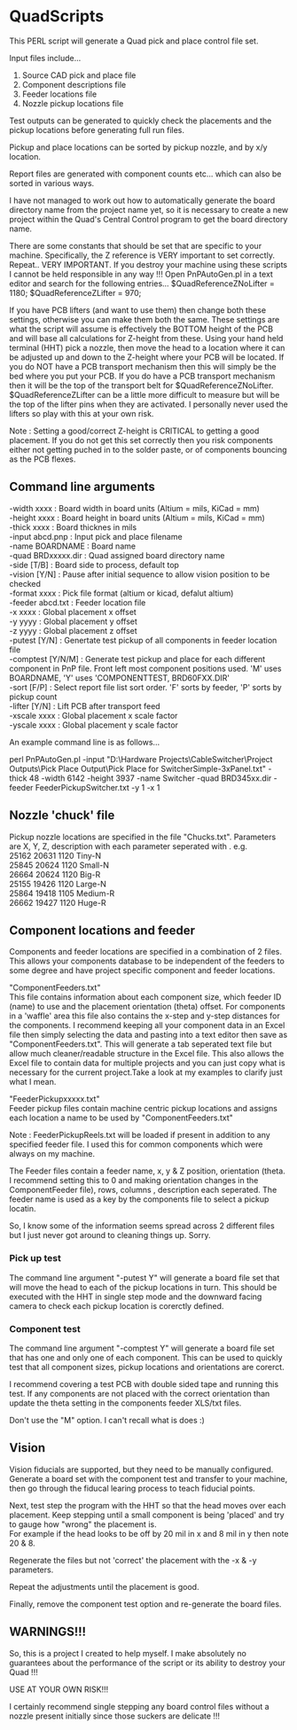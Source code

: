 # QuadScripts

This PERL script will generate a Quad pick and place control file set.

Input files include...
1) Source CAD pick and place file
2) Component descriptions file
3) Feeder locations file
4) Nozzle pickup locations file

Test outputs can be generated to quickly check the placements and the pickup locations before generating full run files.

Pickup and place locations can be sorted by pickup nozzle, and by x/y location.

Report files are generated with component counts etc... which can also be sorted in various ways.

I have not managed to work out how to automatically generate the board directory name from the project name yet, so it is necessary to create a new project within the Quad's Central Control program to get the board directory name.

There are some constants that should be set that are specific to your machine. Specifically, the Z reference is VERY important to set correctly. Repeat.. VERY IMPORTANT. If you destroy your machine using these scripts I cannot be held responsible in any way !!!
Open PnPAutoGen.pl in a text editor and search for the following entries...
$QuadReferenceZNoLifter = 1180;
$QuadReferenceZLifter = 970;

If you have PCB lifters (and want to use them) then change both these settings, otherwise you can make them both the same. 
These settings are what the script will assume is effectively the BOTTOM height of the PCB and will base all calculations for Z-height from these.
Using your hand held terminal (HHT) pick a nozzle, then move the head to a location where it can be adjusted up and down to the Z-height where your PCB will be located.
If you do NOT have a PCB transport mechanism then this will simply be the bed where you put your PCB. If you do have a PCB transport mechanism then it will be the top of the transport belt for $QuadReferenceZNoLifter. $QuadReferenceZLifter can be a little more difficult to measure but will be the top of the lifter pins when they are activated. I personally never used the lifters so play with this at your own risk.

Note : Setting a good/correct Z-height is CRITICAL to getting a good placement. If you do not get this set correctly then you risk components either not getting puched in to the solder paste, or of components bouncing as the PCB flexes.

## Command line arguments
 -width xxxx        : Board width in board units (Altium = mils, KiCad = mm)  
 -height xxxx       : Board height in board units (Altium = mils, KiCad = mm)  
 -thick xxxx        : Board thicknes in mils  
 -input abcd.pnp    : Input pick and place filename  
 -name BOARDNAME    : Board name  
 -quad BRDxxxxx.dir : Quad assigned board directory name  
 -side [T/B]        : Board side to process, default top  
 -vision [Y/N]      : Pause after initial sequence to allow vision position to be checked  
 -format xxxx       : Pick file format (altium or kicad, defalut altium)  
 -feeder abcd.txt   : Feeder location file  
 -x xxxx            : Global placement x offset  
 -y yyyy            : Global placement y offset  
 -z yyyy            : Global placement z offset  
 -putest [Y/N]      : Genertate test pickup of all components in feeder location file  
 -comptest [Y/N/M]  : Generate test pickup and place for each different component in PnP file. Front left most component positions used. 'M' uses BOARDNAME, 'Y' uses 'COMPONENTTEST, BRD60FXX.DIR'  
 -sort [F/P]        : Select report file list sort order. 'F' sorts by feeder, 'P' sorts by pickup count  
 -lifter [Y/N]      : Lift PCB after transport feed  
 -xscale xxxx       : Global placement x scale factor  
 -yscale xxxx       : Global placement y scale factor  


An example command line is as follows...

perl PnPAutoGen.pl -input "D:\Hardware Projects\CableSwitcher\Project Outputs\Pick Place Output\Pick Place for SwitcherSimple-3xPanel.txt" -thick 48 -width 6142 -height 3937 -name Switcher -quad BRD345xx.dir -feeder FeederPickupSwitcher.txt -y 1 -x 1

## Nozzle 'chuck' file
Pickup nozzle locations are specified in the file "Chucks.txt". Parameters are X, Y, Z, description with each parameter seperated with <TAB>.
e.g.  
25162	20631	1120	Tiny-N  
25845	20624	1120	Small-N  
26664	20624	1120	Big-R  
25155	19426	1120	Large-N  
25864	19418	1105	Medium-R  
26662	19427	1120	Huge-R  

## Component locations and feeder
Components and feeder locations are specified in a combination of 2 files. This allows your components database to be independent of the feeders to some degree and have project specific component and feeder locations.

"ComponentFeeders.txt"  
This file contains information about each component size, which feeder ID (name) to use and the placement orientation (theta) offset. For components in a 'waffle' area this file also contains the x-step and y-step distances for the components.
I recommend keeping all your component data in an Excel file then simply selecting the data and pasting into a text editor then save as "ComponentFeeders.txt". This will generate a tab seperated text file but allow much cleaner/readable structure in the Excel file. This also allows the Excel file to contain data for multiple projects and you can just copy what is necessary for the current project.Take a look at my examples to clarify just what I mean.

"FeederPickupxxxxx.txt"  
Feeder pickup files contain machine centric pickup locations and assigns each location a name to be used by "ComponentFeeders.txt"

Note : FeederPickupReels.txt will be loaded if present in addition to any specified feeder file. I used this for common components which were always on my machine.

The Feeder files contain a feeder name, x, y & Z position, orientation (theta. I recommend setting this to 0 and making orientation changes in the ComponentFeeder file), rows, columns , description each <TAB> seperated. The feeder name is used as a key by the components file to select a pickup locatin.

So, I know some of the information seems spread across 2 different files but I just never got around to cleaning things up. Sorry.

### Pick up test  
The command line argument "-putest Y" will generate a board file set that will move the head to each of the pickup locations in turn. This should be executed with the HHT in single step mode and the downward facing camera to check each pickup location is corerctly defined.

### Component test
The command line argument "-comptest Y" will generate a board file set that has one and only one of each component. This can be used to quickly test that all component sizes, pickup locations and orientations are corerct.  

I recommend covering a test PCB with double sided tape and running this test. If any components are not placed with the correct orientation than update the theta setting in the components feeder XLS/txt files.

Don't use the "M" option. I can't recall what is does :)

## Vision
Vision fiducials are supported, but they need to be manually configured.  
Generate a board set with the component test and transfer to your machine, then go through the fiducal learing process to teach fiducial points. 

Next, test step the program with the HHT so that the head moves over each placement. Keep stepping until a small component is being 'placed' and try to gauge how "wrong" the placement is.   
For example if the head looks to be off by 20 mil in x and 8 mil in y then note 20 & 8.  

Regenerate the files but not 'correct' the placement with the -x & -y parameters.

Repeat the adjustments until the placement is good.

Finally, remove the component test option and re-generate the board files.

## WARNINGS!!!
So, this is a project I created to help myself. I make absolutely no guarantees about the performance of the script or its ability to destroy your Quad !!!

USE AT YOUR OWN RISK!!!

I certainly recommend single stepping any board control files without a nozzle present initially since those suckers are delicate !!!
